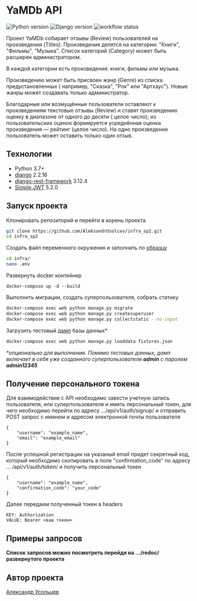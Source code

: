 # YaMDb API
![Python version](https://img.shields.io/badge/python-3.7-yellow) ![Django version](https://img.shields.io/badge/django-2.2-orange) ![workflow status](https://github.com/AleksandrUsolcev/yamdb_final/actions/workflows/main.yml/badge.svg)

Проект YaMDb собирает отзывы (Review) пользователей на произведения (Titles).
Произведения делятся на категории: "Книги", "Фильмы", "Музыка". Список
категорий (Category) может быть расширен администратором.

В каждой категории есть произведения: книги, фильмы или музыка. 

Произведению может быть присвоен жанр (Genre) из списка предустановленных (
например, "Сказка", "Рок" или "Артхаус"). Новые жанры может создавать только
администратор.

Благодарные или возмущённые пользователи оставляют к произведениям текстовые
отзывы (Review) и ставят произведению оценку в диапазоне от одного до десяти (
целое число); из пользовательских оценок формируется усреднённая оценка
произведения — рейтинг (целое число). На одно произведение пользователь может
оставить только один отзыв.

## Технологии

- Python 3.7+
- [django](https://github.com/django/django) 2.2.16
- [django-rest-framework](https://github.com/encode/django-rest-framework)
  3.12.4
- [Simple JWT](https://github.com/jazzband/djangorestframework-simplejwt) 5.2.0

## Запуск проекта

Клонировать репозиторий и перейти в корень проекта

```bash
git clone https://github.com/AleksandrUsolcev/infra_sp2.git
cd infra_sp2
``` 

Создать файл переменного окружения и заполнить по [образцу](/infra/example.env)

```bash
cd infra/
nano .env
``` 

Развернуть docker контейнер

```
docker-compose up -d --build 
``` 

Выполнить миграции, создать суперпользователя, собрать статику

```bash
docker-compose exec web python manage.py migrate
docker-compose exec web python manage.py createsuperuser
docker-compose exec web python manage.py collectstatic --no-input
```

Загрузить тестовый [дамп](/infra/fixtures.json) базы данных*

```bash
docker-compose exec web python manage.py loaddata fixtures.json
```

<em>*опционально для выполнения. Помимо тестовых данных, дамп включает в себя уже созданного суперпользователя **admin** с паролем **admin12345**</em>

## Получение персонального токена

Для взаимодействия с API необходимо завести учетную запись пользователя,
или суперпользователя и иметь персональный токен, для чего необходимо
перейти по адресу .../api/v1/auth/signup/ и отправить POST запрос с
именем и адресом электронной почты пользователя

```
{
    "username": "example_name",
    "email": "example_email"
}
``` 

После успешной регистрации на указаный email придет секретный код, который
необходимо скопировать в поле "confirmation_code" по адресу ...
/api/v1/auth/token/ и получить персональный токен

```
{
    "username": "example_name",
    "confirmation_code": "your_code"
}
``` 

Далее передаем полученный токен в headers

```
KEY: Authorization
VALUE: Bearer <ваш токен>
``` 

## Примеры запросов

**Список запросов можно посмотреть перейдя на .../redoc/
развернутого проекта**

## Автор проекта

[Александр Усольцев](https://github.com/AleksandrUsolcev)
